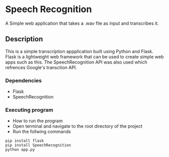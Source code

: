 # Speech Recognition

A Simple web application that takes a .wav file as input and transcribes it.

## Description

This is a simple transcription appplication built using Python and Flask. Flask is a lightweight web framework that can be used to create simple web apps such as this. The SpeechRecognition API was also used which refrences Google's transction API.

### Dependencies

* Flask
* SpeechRecognition
### Executing program

* How to run the program
* Open terminal and navigate to the root directory of the project
* Run the follwing commands
```
pip install flask
pip install SpeechRecognition
python app.py
```
